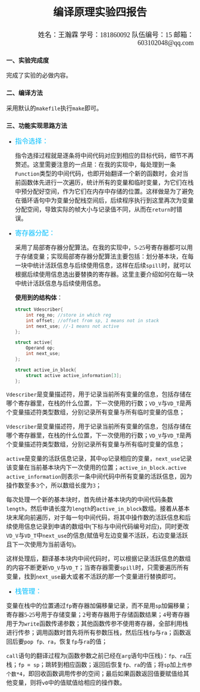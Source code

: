 # <p align="center"><font face="楷体">编译原理实验四报告</p></font>

<p align="right"><font size=4 face="楷体">姓名：王瀚霖 学号：181860092 队伍编号：15 邮箱：603102048@qq.com</font></p>


### <font face="楷体">一、实验完成度</font>

<font size=3 face="楷体">	完成了实验的必做内容。</font>

### <font face="楷体">二、编译方法</font>

<font size=3 face="楷体">	采用默认的`makefile`执行`make`即可。</font>

### <font face="楷体">三、功能实现思路方法</font>

- <font size=4 face="楷体" color=00bfff>指令选择：</font>

  <font size=3 face="楷体">	指令选择过程就是逐条将中间代码对应到相应的目标代码，细节不再赘述。这里需要注意的一点是：在我的实现中，每处理到一条`Function`类型的中间代码，也即开始翻译一个新的函数时，会对当前函数体先进行一次遍历，统计所有的变量和临时变量，为它们在栈中预分配好空间，作为它们在内存中存储的位置。这样做是为了避免在循环语句中为变量分配栈空间后，后续程序执行到这里再次为变量分配空间，导致实际的帧大小与记录值不同，从而在`return`时错误。</font>

- <font size=4 face="楷体" color=#00bfff>寄存器分配：</font>

  <font size=3 face="楷体">	采用了局部寄存器分配算法。在我的实现中，5-25号寄存器都可以用于存储变量；实现局部寄存器分配算法主要包括：划分基本块，在每一块中统计活跃信息与后续使用信息，这样在后续`spill`时，就可以根据后续使用信息选出要替换的寄存器。这里主要介绍如何在每一块中统计活跃信息与后续使用信息。</font>

  <font size=3 face="楷体">	**使用到的结构体**：</font>

  ```c
  struct Vdescriber{
      int reg_no; //store in which reg
      int offset; //offset from sp, 1 means not in stack
      int next_use; //-1 means not active
  };
  
  struct active{
      Operand op;
      int next_use; 
  };
  
  struct active_in_block{
      struct active active_information[3];
  };
  ```
  

<font size=3 face="楷体">	`Vdescriber`是变量描述符，用于记录当前所有变量的信息，包括存储在哪个寄存器里，在栈的什么位置，下一次使用的行数；`VD_V`与`VD_T`是两个变量描述符类型数组，分别记录所有变量与所有临时变量的信息；</font>

<font size=3 face="楷体">	`Vdescriber`是变量描述符，用于记录当前所有变量的信息，包括存储在哪个寄存器里，在栈的什么位置，下一次使用的行数；`VD_V`与`VD_T`是两个变量描述符类型数组，分别记录所有变量与所有临时变量的信息；</font>

<font size=3 face="楷体">	`active`是变量的活跃信息记录，其中`op`记录相应的变量，`next_use`记录该变量在当前基本块内下一次使用的位置；`active_in_block.active active_information`则表示一条中间代码中所有变量的活跃信息，因为操作数至多3个，所以数组长度为3；</font>

<font size=3 face="楷体">	每次处理一个新的基本块时，首先统计基本块内的中间代码条数`length`，然后申请长度为`length`的`active_in_block`数组。接着从基本块末尾向前遍历，对于每一句中间代码，将其中操作数的活跃信息和后续使用信息记录到申请的数组中(下标与中间代码编号对应)，同时更改`VD_V`与`VD_T`中`next_use`的信息(赋值号左边变量不活跃，右边变量活跃且下一次使用为当前语句)。</font>

<font size=3 face="楷体">	这样处理后，翻译基本块内中间代码时，可以根据记录活跃信息的数组的内容不断更新`VD_V`与`VD_T`；当寄存器需要`spill`时，只需要遍历所有变量，找到`next_use`最大或者不活跃的那一个变量进行替换即可。</font>

- <font size=4 face="楷体" color=#00bfff>栈管理：</font>

<font size=3 face="楷体">	变量在栈中的位置通过`fp`寄存器加偏移量记录，而不是用`sp`加偏移量；寄存器5-25号用于存储变量；2号寄存器用于存储函数结果；4号寄存器用于为`write`函数传递参数；其他函数传参不使用寄存器，全部利用栈进行传参；调用函数时首先将所有参数压栈，然后压栈`fp`与`ra`；函数返回后要`pop fp、ra`，恢复`fp`与`ra`的值；</font>

<font size=3 face="楷体">	`call`语句的翻译过程为(函数参数之前已经在`arg`语句中压栈)：`fp、ra`压栈；`fp = sp`；跳转到相应函数；返回后恢复`fp、ra`的值；将`sp`加上`传参个数*4`，即回收函数调用传参的空间；最后如果函数返回值要赋值给其他变量，则将`v0`中的值赋值给相应的操作数。</font>